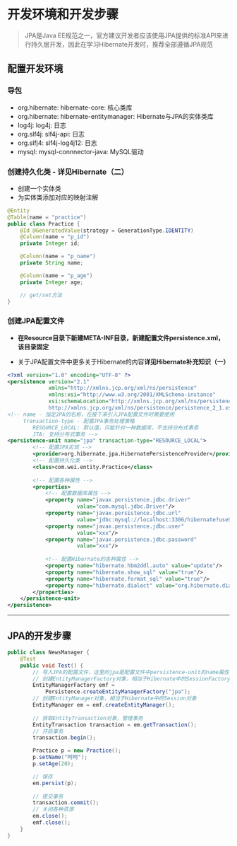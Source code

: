 # 开发环境和开发步骤

> JPA是Java EE规范之一，官方建议开发者应该使用JPA提供的标准API来进行持久层开发，因此在学习Hibernate开发时，推荐全部遵循JPA规范

## 配置开发环境

### 导包

- org.hibernate: hibernate-core: 核心类库
- org.hibernate: hibernate-entitymanager: Hibernate与JPA的实体类库
- log4j: log4j: 日志
- org.slf4j: slf4j-api: 日志
- org.slfj4: slf4j-log4j12: 日志
- mysql: mysql-connnector-java: MySQL驱动

### 创建持久化类 - 详见Hibernate（二）

- 创建一个实体类
- 为实体类添加对应的映射注解

```java
@Entity
@Table(name = "practice")
public class Practice {
    @Id @GeneratedValue(strategy = GenerationType.IDENTITY)
    @Column(name = "p_id")
    private Integer id;

    @Column(name = "p_name")
    private String name;

    @Column(name = "p_age")
    private Integer age;

    // get/set方法
}
```

### 创建JPA配置文件

- **在Resource目录下新建META-INF目录，新建配置文件persistence.xml，该目录固定**

- 关于JPA配置文件中更多关于Hibernate的内容**详见Hibernate补充知识（一）**

```xml
<?xml version="1.0" encoding="UTF-8" ?>
<persistence version="2.1"
             xmlns="http://xmlns.jcp.org/xml/ns/persistence"
             xmlns:xsi="http://www.w3.org/2001/XMLSchema-instance"
             xsi:schemaLocation="http://xmlns.jcp.org/xml/ns/persistence
             http://xmlns.jcp.org/xml/ns/persistence/persistence_2_1.xsd">
<!-- name - 指定JPA的名称，在接下来引入JPA配置文件时需要使用
	 transaction-type - 配置JPA事务处理策略
		RESOURCE_LOCAL: 默认值，只能针对一种数据库，不支持分布式事务
		JTA: 支持分布式事务 -->
<persistence-unit name="jpa" transaction-type="RESOURCE_LOCAL">
    	<!-- 配置JPA实现 -->
		<provider>org.hibernate.jpa.HibernatePersistenceProvider</provider>
        <!-- 配置持久化类 -->
    	<class>com.wei.entity.Practice</class>
    
    	<!-- 配置各种属性 -->
        <properties>
            <!-- 配置数据库属性 -->
            <property name="javax.persistence.jdbc.driver" 
                      value="com.mysql.jdbc.Driver"/>
            <property name="javax.persistence.jdbc.url"
                      value="jdbc:mysql://localhost:3306/hibernate?useSSL=false"/>
            <property name="javax.persistence.jdbc.user" 
                      value="xxx"/>
            <property name="javax.persistence.jdbc.password" 
                      value="xxx"/>
            
            <!-- 配置Hibernate的各种属性 -->
            <property name="hibernate.hbm2ddl.auto" value="update"/>
            <property name="hibernate.show_sql" value="true"/>
            <property name="hibernate.format_sql" value="true"/>
            <property name="hibernate.dialect" value="org.hibernate.dialect.MySQL57Dialect"/>
        </properties>
    </persistence-unit>
</persistence>
```

---

## JPA的开发步骤

```java
public class NewsManager {
    @Test
    public void Test() {
        // 导入JPA的配置文件，这里的jpa是配置文件中persistence-unit的name属性
        // 创建EntityManagerFactory对象，相当于Hibernate中的SessionFactory对象
        EntityManagerFactory emf = 
            Persistence.createEntityManagerFactory("jpa"); 
        // 创建EntityManager对象，相当于Hibernate中的Session对象
        EntityManager em = emf.createEntityManager();
		
        // 获取EntityTransaction对象，管理事务
        EntityTransaction transaction = em.getTransaction();
        // 开启事务
        transaction.begin();

        Practice p = new Practice();
        p.setName("呵呵");
        p.setAge(20);

        // 保存
        em.persist(p);
		
        // 提交事务
        transaction.commit();
		// 关闭各种资源
        em.close();
        emf.close();
    }
}
```

